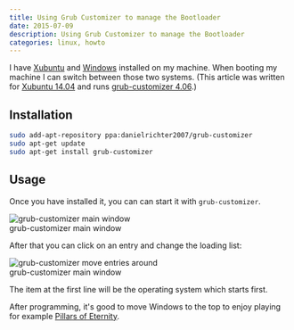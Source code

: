 ```yaml
---
title: Using Grub Customizer to manage the Bootloader
date: 2015-07-09
description: Using Grub Customizer to manage the Bootloader
categories: linux, howto
---
```


I have [Xubuntu](http://xubuntu.org/ "Xubuntu") and [Windows](http://windows.microsoft.com/en-us/windows/windows-help#windows=windows-8 "Windows") installed on my machine. When booting my machine I can switch between those two systems. (This article was written for [Xubuntu 14.04](http://xubuntu.org/news/14-04-release/ "Xubuntu 14.04") and runs [grub-customizer 4.06](https://launchpad.net/~danielrichter2007/+archive/ubuntu/grub-customizer "grub-customizer 4.06").)


## Installation

```sh
sudo add-apt-repository ppa:danielrichter2007/grub-customizer
sudo apt-get update
sudo apt-get install grub-customizer
```


## Usage

Once you have installed it, you can can start it with `grub-customizer`.


<img src="https://farm8.staticflickr.com/7779/17189896339_1a0608aee2_o_d.png" class="big center" alt="grub-customizer main window"/>
<div class="caption">grub-customizer main window</div>


After that you can click on an entry and change the loading list:


<img src="https://farm8.staticflickr.com/7666/17350222016_5178693e19_o_d.png" class="big center" alt="grub-customizer move entries around"/>
<div class="caption">grub-customizer main window</div>


The item at the first line will be the operating system which starts first.


After programming, it's good to move Windows to the top to enjoy playing for example [Pillars of Eternity](http://eternity.obsidian.net/ "Pillars of Eternity").


